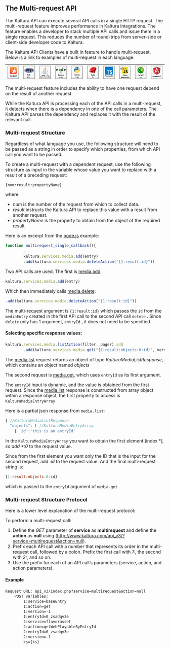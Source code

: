 ## The Multi-request API

The Kaltura API can execute several API calls in a single HTTP request. The multi-request feature improves performance in Kaltura integrations. The feature enables a developer to stack multiple API calls and issue them in a single request. This reduces the number of round-trips from server-side or client-side developer code to Kaltura.

The Kaltura API Clients have a built in feature to handle multi-request. Below is a link to examples of multi-request in each language:

| [![ios](img/clientlangs/ios.png)](https://github.com/kaltura/KalturaGeneratedAPIClientsSwift/blob/master/Example/Tests/MultirequestTest.swift) | [![php](img/clientlangs/php.png)](https://github.com/kaltura/KalturaGeneratedAPIClientsPHP/blob/master/TestCode/TestMain.php#L105) | [![java](img/clientlangs/java.png)](https://github.com/kaltura/KalturaGeneratedAPIClientsJava/blob/master/src/test/java/com/kaltura/client/test/MultiRequestTest.java) | [![node](img/clientlangs/node.png)](https://github.com/kaltura/KalturaGeneratedAPIClientsNodeJS/blob/master/example.js#L234) | [![python](img/clientlangs/python.png)](https://github.com/kaltura/KalturaGeneratedAPIClientsPython/blob/master/KalturaClient/tests/test_functional.py#L222) | [![ruby](img/clientlangs/ruby.png)](https://github.com/kaltura/KalturaGeneratedAPIClientsRuby/blob/master/test/media_service_test.rb#L145) | [![ts](img/clientlangs/ts.png)](https://github.com/kaltura/KalturaGeneratedAPIClientsTypescript/blob/master/src/tests/kaltura-multi-request.spec.ts) | [![ajax](img/clientlangs/ajax.png)](https://github.com/kaltura/KalturaGeneratedAPIClientsAJAX/blob/master/test/multi-request.test.js) | [![csharp](img/clientlangs/csharp.png)](https://github.com/kaltura/KalturaGeneratedAPIClientsCsharp/blob/master/KalturaClientTester/ClientTester.cs#L446) | [![angular](img/clientlangs/angular.png)](https://github.com/kaltura/KalturaGeneratedAPIClientsAngular/blob/master/projects/kaltura-ngx-client/src/tests/kaltura-multi-request.spec.ts) |
| ------------------------------------------------------------ | ------------------------------------------------------------ | ------------------------------------------------------------ | ------------------------------------------------------------ | ------------------------------------------------------------ | ------------------------------------------------------------ | ------------------------------------------------------------ | ------------------------------------------------------------ | ------------------------------------------------------------ | ------------------------------------------------------------ |

The multi-request feature includes the ability to have one request depend on the result of another request.

While the Kaltura API is processing each of the API calls in a multi-request, it detects when there is a dependency in one of the call parameters. The Kaltura API parses the dependency and replaces it with the result of the relevant call.

### Multi-request Structure

Regardless of what language you use, the following structure will need to be passed as a string in order to specify which properties, from which API call you want to be passed. 

To create a multi-request with a dependent request, use the following structure as input in the variable whose value you want to replace with a result of a preceding request:

```
{num:result:propertyName}
```

where:

- *num* is the number of the request from which to collect data.
- *result* instructs the Kaltura API to replace this value with a result from another request.
- *propertyName* is the property to obtain from the object of the required result

Here is an excerpt from the [node.js](https://github.com/kaltura/KalturaGeneratedAPIClientsNodeJS/blob/master/example.js#L115) example:

```javascript
function multirequest_single_callback(){
		...
		kaltura.services.media.add(entry)
		.add(kaltura.services.media.deleteAction("{1:result:id}"))
```

Two API calls are used. The first is [media.add](https://developer.kaltura.com/console/service/media/action/add)

```javascript
kaltura.services.media.add(entry)
```

Which then immediately calls [media.delete](https://developer.kaltura.com/console/service/media/action/delete):

```javascript
.add(kaltura.services.media.deleteAction("{1:result:id}"))
```

The multi-request argument is `{1:result:id}` which passes the `id` from the `mediaEntry` created in the first API call to the second API call `delete` . Since `delete` only has 1 argument, `entryId` , it does not need to be specified. 

#### Selecting specific response values:

```javascript
kaltura.services.media.listAction(filter, pager).add
		.add(kaltura.services.media.get("{1:result:objects:0:id}", version)
```

The [media.list](https://developer.kaltura.com/console/service/media/action/list) request returns an object of type *KalturaMediaListResponse*, which contains an object named *objects* 

The second request is [media.get](https://developer.kaltura.com/console/service/media/action/get), which uses `entryId` as its first argument.

The `entryId` input is dynamic, and the value is obtained from the first request. Since the [media.list](https://developer.kaltura.com/console/service/media/action/list) response is constructed from array object within a response object, the first property to access is `KalturaMediaEntryArray`

Here is a partial json response from `media.list`:

```javascript
{ //KalturaMediaListResponse
  "objects": [ //KalturaMediaEntryArray
    { 'id':'this is an entryId'
```

In the `KalturaMediaEntryArray` you want to obtain the first element (index **), so add  \*:0* to the request value.

Since from the first element you want only the ID that is the input for the second request, add *:id* to the request value. And the final multi-request string is:

```javascript
{1:result:objects:0:id}
```

which is passed to the `entryId` argument of `media.get` 

### Multi-request Structure Protocol

Here is a lower level explanation of the multi-request protocol:

To perform a multi-request call:

1. Define the *GET* parameter of **service** as **multirequest** and define the **action** as **null** using (http://www.kaltura.com/api_v3/?service=multirequest&action=null).
2. Prefix each API call with a number that represents its order in the multi-request call, followed by a colon. Prefix the first call with *1:*, the second with *2:*, and so on.
3. Use the prefix for each of an API call’s parameters (service, action, and action parameters).

#### Example

```
Request URL: api_v3/index.php?service=multirequest&action=null
	POST variables:
		1:service=baseEntry
		1:action=get
		1:version=-1
		1:entryId=0_zsadqv3e
		2:service=flavorasset
		2:action=getWebPlayableByEntryId
		2:entryId=0_zsadqv3e
		2:version=-1
		ks={ks}
```

### 
